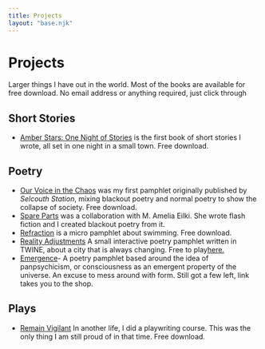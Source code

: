 ```yaml
---
title: Projects
layout: "base.njk"
---
```


# Projects

Larger things I have out in the world. Most of the books are available for free download. No email address or anything required, just click through

## Short Stories

- [Amber Stars: One Night of Stories](/amberstars/) is the first book of short stories I wrote, all set in one night in a small town. Free download.

## Poetry

- [Our Voice in the Chaos](/ourvoicesinthechaos/) was my first pamphlet originally published by *Selcouth Station*, mixing blackout poetry and normal poetry to show the collapse of society. Free download.
- [Spare Parts](/spareparts/) was a collaboration with M. Amelia Eilki. She wrote flash fiction and I created blackout poetry from it.
- [Refraction](/refractionpamphlet/) is a micro pamphlet about swimming. Free download.
- [Reality Adjustments](/reality-adjustments/) A small interactive poetry pamphlet written in TWINE, about a city that is always changing. Free to play[here.](https://davidralphlewis.itch.io/reality-adjustments)
- [Emergence](https://davidralphlewis.bigcartel.com/product/emergence)- A poetry pamphlet based around the idea of panpsychicism, or consciousness as an emergent property of the universe. An excuse to mess around with form. Still got a few left, link takes you to the shop.

## Plays

- [Remain Vigilant](/remainvigilant/) In another life, I did a playwriting course. This was the only thing I am still proud of in that time. Free download.